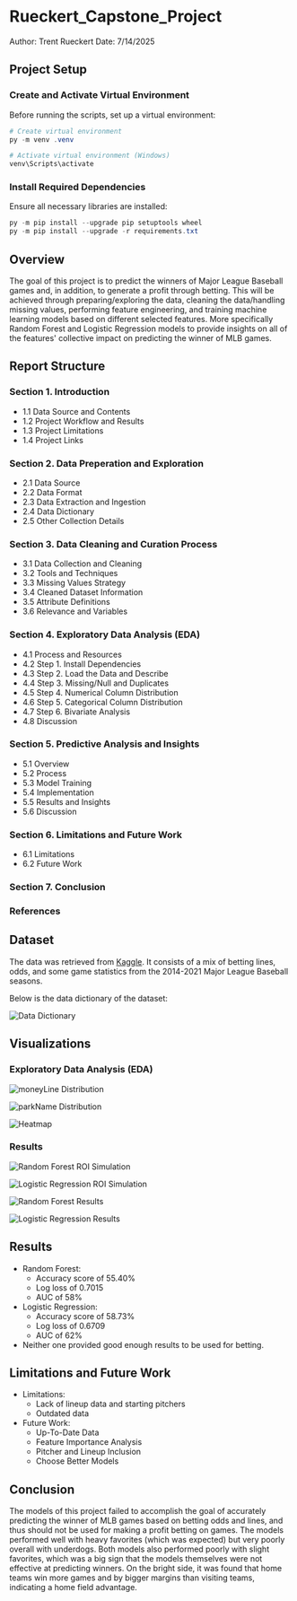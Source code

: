 # Rueckert_Capstone_Project

Author: Trent Rueckert
Date: 7/14/2025

## Project Setup
### Create and Activate Virtual Environment
Before running the scripts, set up a virtual environment:
```powershell
# Create virtual environment
py -m venv .venv

# Activate virtual environment (Windows)
venv\Scripts\activate
```

### Install Required Dependencies
Ensure all necessary libraries are installed:
```powershell
py -m pip install --upgrade pip setuptools wheel
py -m pip install --upgrade -r requirements.txt
```

## Overview
The goal of this project is to predict the winners of Major League Baseball games and, in addition, to generate a profit through betting. This will be achieved through preparing/exploring the data, cleaning the data/handling missing values, performing feature engineering, and training machine learning models based on different selected features. More specifically Random Forest and Logistic Regression models to provide insights on all of the features' collective impact on predicting the winner of MLB games.

## Report Structure
### Section 1. Introduction
* 1.1 Data Source and Contents
* 1.2 Project Workflow and Results
* 1.3 Project Limitations
* 1.4 Project Links

### Section 2. Data Preperation and Exploration
* 2.1 Data Source
* 2.2 Data Format
* 2.3 Data Extraction and Ingestion
* 2.4 Data Dictionary
* 2.5 Other Collection Details

### Section 3. Data Cleaning and Curation Process
* 3.1 Data Collection and Cleaning
* 3.2 Tools and Techniques
* 3.3 Missing Values Strategy
* 3.4 Cleaned Dataset Information
* 3.5 Attribute Definitions
* 3.6 Relevance and Variables

### Section 4. Exploratory Data Analysis (EDA)
* 4.1 Process and Resources
* 4.2 Step 1. Install Dependencies
* 4.3 Step 2. Load the Data and Describe
* 4.4 Step 3. Missing/Null and Duplicates
* 4.5 Step 4. Numerical Column Distribution
* 4.6 Step 5. Categorical Column Distribution
* 4.7 Step 6. Bivariate Analysis
* 4.8 Discussion

### Section 5. Predictive Analysis and Insights
* 5.1 Overview
* 5.2 Process
* 5.3 Model Training
* 5.4 Implementation
* 5.5 Results and Insights
* 5.6 Discussion

### Section 6. Limitations and Future Work
* 6.1 Limitations
* 6.2 Future Work

### Section 7. Conclusion

### References

## Dataset
The data was retrieved from [Kaggle](https://www.kaggle.com/datasets/christophertreasure/major-league-baseball-vegas-data?select=oddsDataMLB.csv). It consists of a mix of betting lines, odds, and some game statistics from the 2014-2021 Major League Baseball seasons. 

Below is the data dictionary of the dataset:

![Data Dictionary](Images/DataDictionary.png)

## Visualizations
### Exploratory Data Analysis (EDA)
![moneyLine Distribution](Images/Screenshot3.png)

![parkName Distribution](Images/Screenshot4.png)

![Heatmap](Images/Screenshot5.png)

### Results

![Random Forest ROI Simulation](Images/Screenshot6.png)

![Logistic Regression ROI Simulation](Images/Screenshot7.png)

![Random Forest Results](Images/RandomForest.png)

![Logistic Regression Results](Images/LogisticRegression.png)

## Results
* Random Forest:
  * Accuracy score of 55.40% 
  * Log loss of 0.7015
  * AUC of 58%
* Logistic Regression:
  * Accuracy score of 58.73%
  * Log loss of 0.6709
  * AUC of 62%
* Neither one provided good enough results to be used for betting.

## Limitations and Future Work
* Limitations:
  * Lack of lineup data and starting pitchers
  * Outdated data
* Future Work:
  * Up-To-Date Data
  * Feature Importance Analysis
  * Pitcher and Lineup Inclusion
  * Choose Better Models

## Conclusion
The models of this project failed to accomplish the goal of accurately predicting the winner of MLB games based on betting odds and lines, and thus should not be used for making a profit betting on games. The models performed well with heavy favorites (which was expected) but very poorly overall with underdogs. Both models also performed poorly with slight favorites, which was a big sign that the models themselves were not effective at predicting winners. On the bright side, it was found that home teams win more games and by bigger margins than visiting teams, indicating a home field advantage.